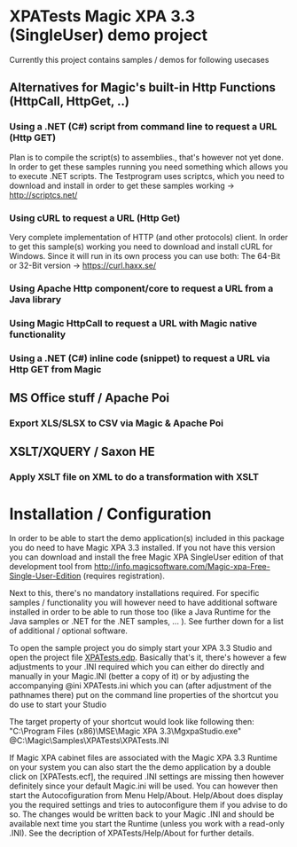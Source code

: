 # XPATests Magic XPA 3.3 (SingleUser) demo project

Currently this project contains samples / demos for following usecases 

## Alternatives for Magic's built-in Http Functions (HttpCall, HttpGet, ..)
### Using a .NET (C#) script from command line to request a URL (Http GET)
Plan is to compile the script(s) to assemblies., that's however not yet done.
In order to get these samples running you need something which allows you to execute .NET scripts.
The Testprogram uses scriptcs, which you need to download and install in order to get these samples working
-> http://scriptcs.net/

### Using cURL to request a URL (Http Get)
Very complete implementation of HTTP (and other protocols) client.
In order to get this sample(s) working you need to download and install cURL for Windows.
Since it will run in its own process you can use both: The 64-Bit or 32-Bit version
-> https://curl.haxx.se/

### Using Apache Http component/core to request a URL from a Java library
### Using Magic HttpCall to request a URL with Magic native functionality
### Using a .NET (C#) inline code (snippet) to request a URL via Http GET from Magic

## MS Office stuff / Apache Poi
### Export XLS/SLSX to CSV via Magic & Apache Poi

## XSLT/XQUERY / Saxon HE
### Apply XSLT file on XML to do a transformation with XSLT

# Installation / Configuration
In order to be able to start the demo application(s) included in this package you do need to have Magic XPA 3.3 installed. If you not have this version you can download and install the free Magic XPA SingleUser edition of that development tool from <http://info.magicsoftware.com/Magic-xpa-Free-Single-User-Edition> (requires registration).

Next to this, there's no mandatory installations required. For specific samples / functionality you will however need to have additional software installed in order to be able to run those too (like a Java Runtime for the Java samples or .NET for the .NET samples, ... ). See further down for a list of additional / optional software.  
  
To open the sample project you do simply start your XPA 3.3 Studio and open the project file [XPATests.edp](/XPATests/XPATests.edp). Basically that's it, there's however a few adjustments to your .INI required which you can either do directly and manually in your Magic.INI (better a copy of it) or by adjusting the accompanying @ini XPATests.ini which you can (after adjustment of the pathnames there) put on the command line properties of the shortcut you do use to start your Studio  

The target property of your shortcut would look like following then:
"C:\Program Files (x86)\MSE\Magic XPA 3.3\MgxpaStudio.exe" @C:\Magic\Samples\XPATests\XPATests.INI

If Magic XPA cabinet files are associated with the Magic XPA 3.3 Runtime on your system you can also start the the demo application by a double click on [XPATests.ecf], the required .INI settings are missing then however definitely since your default Magic.ini will be used. You can however then start the Autocofiguration from Menu Help/About. Help/About does display you the required settings and tries to autoconfigure them if you advise to do so. The changes would be written back to your Magic .INI and should be available next time you start the Runtime (unless you work with a read-only .INI). See the decription of XPATests/Help/About for further details.




